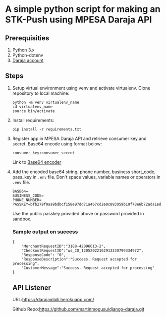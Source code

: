 # A simple python script for making an STK-Push using MPESA Daraja API

## Prerequisities
1. Python 3.x
2. Python-dotenv
3. [Daraja account](https://developer.safaricom.co.ke/)

## Steps
1. Setup virtual environment using venv and activate virtualenv. Clone repository to local machine:
    ```
    python -m venv virtualenv_name
    cd virtualenv_name
    source bin/activate
    ```
2. Install requirements:
    ```
    pip install -r requirements.txt
    ```
3. Register app in MPESA Daraja API and retrieve consumer key and secret. Base64 encode using format below:
    ```
    consumer_key:consumer_secret
    ```
    Link to [Base64 encoder](https://www.base64encode.org/)

4. Add the encoded base64 string, phone number, business short_code, pass_key in `.env` file. Don't space values, variable names or operators in `.env` file. 
    ```
    BASE64=
    BUSINESS_CODE=
    PHONE_NUMBER=
    PASSKEY=bfb279f9aa9bdbcf158e97dd71a467cd2e0c893059b10f78e6b72ada1ed2c919
    ```
    Use the public passkey provided above or password provided in [sandbox](https://developer.safaricom.co.ke/). 
    ### Sample output on success
    ```
    {
        "MerchantRequestID":"3188-42096613-2",
        "CheckoutRequestID":"ws_CO_12052022162913230799334972",
        "ResponseCode": "0",
        "ResponseDescription":"Success. Request accepted for processing",
        "CustomerMessage":"Success. Request accepted for processing"
    }
    ```
   ## API Listener
   URL:https://darajambili.herokuapp.com/
   
   Github Repo:https://github.com/martinmogusu/django-daraja.git
